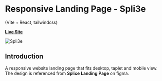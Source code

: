 # Responsive Landing Page - Spli3e
(Vite + React, tailwindcss)

**[Live Site](https://spli3e.alfredwebdev.com)**

![Spli3e](https://spli3e.alfredwebdev.com/images/Spli3e-home.png)

## Introduction
A responsive website landing page that fits desktop, taplet and mobile view. The design is referenced from **Splice Landing Page** on figma.
